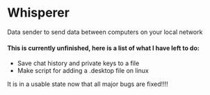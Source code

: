# Whisperer
Data sender to send data between computers on your local network

#### This is currently unfinished, here is a list of what I have left to do:
- Save chat history and private keys to a file
- Make script for adding a .desktop file on linux

It is in a usable state now that all major bugs are fixed!!!!